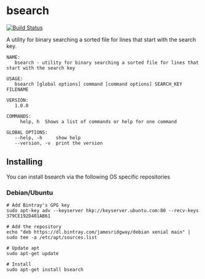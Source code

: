 # bsearch
[![Build Status](https://travis-ci.org/jamesridgway/bsearch.svg?branch=master)](https://travis-ci.org/jamesridgway/bsearch)

A utility for binary searching a sorted file for lines that start with the search key.

    NAME:
       bsearch - utility for binary searching a sorted file for lines that start with the search key

    USAGE:
       bsearch [global options] command [command options] SEARCH_KEY FILENAME

    VERSION:
       1.0.0

    COMMANDS:
         help, h  Shows a list of commands or help for one command

    GLOBAL OPTIONS:
       --help, -h     show help
       --version, -v  print the version

## Installing
You can install bsearch via the following OS specific repositories

### Debian/Ubuntu

    # Add Bintray's GPG key
    sudo apt-key adv --keyserver hkp://keyserver.ubuntu.com:80 --recv-keys 379CE192D401AB61

    # Add the repository
    echo "deb https://dl.bintray.com/jamesridgway/debian xenial main" | sudo tee -a /etc/apt/sources.list

    # Update apt
    sudo apt-get update

    # Install
    sudo apt-get install bsearch